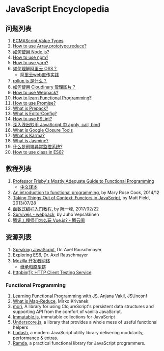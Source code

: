 # JavaScript Encyclopedia

## 问题列表

1. [ECMAScript Value Types](./docs/js-value.md)
1. [How to use Array.prototype.reduce?](./docs/array-prototype-reduce.md)
1. [如何使用 Node.js?](docs/node/README.md)
1. [How to use npm?](./docs/npm/README.md)
1. [How to use yarn?](./docs/yarn/README.md)
1. [如何理解阿里云 OSS？](docs/aliyun/oss_intro.md)
    * [阿里云web直传实践](docs/aliyun/web-oss-demo.md)
1. [rollup.js 是什么？](docs/rollup/README.md)
1. [如何使用 Cloudinary 管理图片？](./docs/cloudinary/README.md)
1. [How to use Webpack?](./docs/webpack/README.md)
1. [How to learn Functional Programming?](./docs/functional-programming/README.md)
1. [How to use Promise?](./docs/promise/README.md)
1. [What is Prepack?](./docs/prepack.md)
1. [What is EditorConfig?](./docs/editorconfig.md)
1. [How to use ESLint?](./docs/eslint/README.md)
1. [深入浅出妙用 JavaScript 中 apply, call, bind](./docs/compare-apply-call-bind.md)
1. [What is Google Closure Tools](./docs/google-closure-tools/README.md)
1. [What is Karma?](./docs/karma/README.md)
1. [What is Jasmine?](./docs/jasmine/README.md)
1. [什么是前端异常监控系统?](./docs/front-end-monitor-system/README.md)
1. [How to use class in ES6?](./docs/use-class-in-es6.md)

## 教程列表
1. [Professor Frisby's Mostly Adequate Guide to Functional Programming](https://drboolean.gitbooks.io/mostly-adequate-guide/content/)
    * [中文译本](https://www.gitbook.com/book/llh911001/mostly-adequate-guide-chinese/details)
1. [An introduction to functional programming](docs/fp/intro-to-fp_code-words_issue1.md), by Mary Rose Cook, 2014/12
1. [Taking Things Out of Context: Functors in JavaScript](http://mattfield.github.io/javascript/2013/07/28/taking-things-out-of-context-functors-in-javascript/), by Matt Field, 2013/07/28
1. [函数式编程入门教程](http://www.ruanyifeng.com/blog/2017/02/fp-tutorial.html), by 阮一峰, 2017/02/22
1. [Survivejs - webpack](https://survivejs.com/webpack/foreword/), by Juho Vepsäläinen
1. [腾讯工程师们怎么玩 Vue.js? - 腾云阁](https://www.qcloud.com/community/article/348215)

## 资源列表

1. [Speaking JavaScript](http://speakingjs.com/es5/index.html), Dr. Axel Rauschmayer
1. [Exploring ES6](http://exploringjs.com/es6/index.html), Dr. Axel Rauschmayer
1. [Mozilla 开发者网络](https://developer.mozilla.org/en-US)
    * [继承和原型链](./docs/mdn/inheritance-and-prototype-chain.md)
1. [httpbin(1): HTTP Client Testing Service](http://httpbin.org/)

### Functional Programming
1. [Learning Functional Programming with JS](https://slidr.io/vakila/learning-functional-programming-with-javascript#1), Anjana Vakil, JSUnconf
1. [What is Map-Reduce](http://www.datasciencecentral.com/forum/topics/what-is-map-reduce), Mirko Krivanek
1. [mori](http://swannodette.github.io/mori/), A library for using ClojureScript's persistent data structures and supporting API from the comfort of vanilla JavaScript.
1. [Immutable.js](https://facebook.github.io/immutable-js/), immutable collections for JavaScript
1. [Underscore.js](./libs/underscore.js.md), a library that provides a whole mess of useful functional helpers
1. [Lodash](https://lodash.com/), a modern JavaScript utility library delivering modularity, performance & extras.
1. [Ramda](http://ramdajs.com/), a practical functional library for JavaScript programmers.
